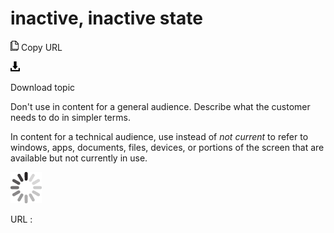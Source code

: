 # inactive, inactive state

![Copy URL](media/inactive-inactive-state/Copy.png)
Copy URL

![Download](media/inactive-inactive-state/Download.png)

Download topic

Don't use in content for a general audience. Describe what the customer needs to do in simpler terms. 

In content for a technical audience, use instead of *not current*
to refer to windows, apps, documents, files, devices, or portions
of the screen that are available but not currently in use.

![In progress](media/inactive-inactive-state/activity-large.gif)

URL :
